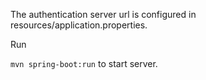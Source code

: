 The authentication server url is configured in resources/application.properties.

Run

``` mvn spring-boot:run ``` to start server.